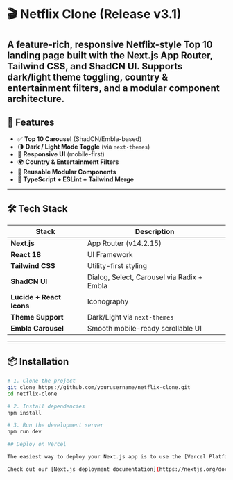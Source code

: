 # 🎬 Netflix Clone (Release v3.1)

A feature-rich, responsive **Netflix-style Top 10 landing page** built with the **Next.js App Router**, **Tailwind CSS**, and **ShadCN UI**. Supports dark/light theme toggling, country & entertainment filters, and a modular component architecture.
---

## 🚀 Features

- ✅ **Top 10 Carousel** (ShadCN/Embla-based)
- 🌗 **Dark / Light Mode Toggle** (via `next-themes`)
- 📱 **Responsive UI** (mobile-first)
- 🌍 **Country & Entertainment Filters**
- 🧩 **Reusable Modular Components**
- 🧠 **TypeScript + ESLint + Tailwind Merge**

---

## 🛠️ Tech Stack

| Stack           | Description                                |
|-----------------|--------------------------------------------|
| **Next.js**     | App Router (v14.2.15)                      |
| **React 18**    | UI Framework                               |
| **Tailwind CSS**| Utility-first styling                      |
| **ShadCN UI**   | Dialog, Select, Carousel via Radix + Embla |
| **Lucide + React Icons** | Iconography                       |
| **Theme Support** | Dark/Light via `next-themes`             |
| **Embla Carousel** | Smooth mobile-ready scrollable UI       |

---

## 📦 Installation

```bash
# 1. Clone the project
git clone https://github.com/yourusername/netflix-clone.git
cd netflix-clone

# 2. Install dependencies
npm install

# 3. Run the development server
npm run dev

## Deploy on Vercel

The easiest way to deploy your Next.js app is to use the [Vercel Platform](https://vercel.com/new?utm_medium=default-template&filter=next.js&utm_source=create-next-app&utm_campaign=create-next-app-readme) from the creators of Next.js.

Check out our [Next.js deployment documentation](https://nextjs.org/docs/deployment) for more details.
